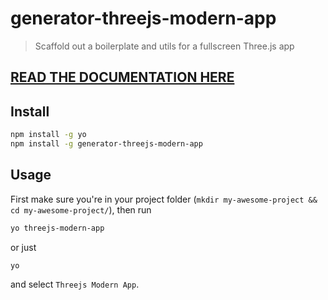 # generator-threejs-modern-app<!-- [![Build Status][travis-image]][travis-url] -->
> Scaffold out a boilerplate and utils for a fullscreen Three.js app

## [READ THE DOCUMENTATION HERE](https://github.com/marcofugaro/threejs-modern-app)

## Install

```bash
npm install -g yo
npm install -g generator-threejs-modern-app
```

## Usage

First make sure you're in your project folder (`mkdir my-awesome-project && cd my-awesome-project/`), then run

```bash
yo threejs-modern-app
```
or just
```bash
yo
```
and select `Threejs Modern App`.

[travis-image]: https://travis-ci.org/marcofugaro/generator-threejs-modern-app.svg?branch=master
[travis-url]: https://travis-ci.org/marcofugaro/generator-threejs-modern-app
